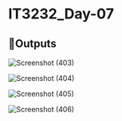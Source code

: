 # IT3232_Day-07

## 🌟Outputs

![Screenshot (403)](https://github.com/user-attachments/assets/49c767d2-4fa2-4e78-91d9-53a35e286848)


![Screenshot (404)](https://github.com/user-attachments/assets/df48d4ea-74a6-4e45-9663-c4307e916bc5)


![Screenshot (405)](https://github.com/user-attachments/assets/bb7217bb-5f2e-42f3-aa02-5df230b9ae1d)


![Screenshot (406)](https://github.com/user-attachments/assets/bcba6943-3792-43c2-b71d-e6863e9a1a39)





